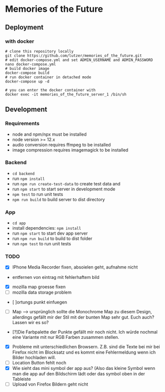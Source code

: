 # Memories of the Future

## Deployment

### with docker
```shell
# clone this repository locally
git clone https://github.com/lutzer/memories_of_the_future.git
# edit docker-compose.yml and set ADMIN_USERNAME and ADMIN_PASSWORD
nano docker-compose.yml
# build docker image
docker-compose build
# run docker container in detached mode
docker-compose up -d

# you can enter the docker container with
docker exec -it memories_of_the_future_server_1 /bin/sh
```

## Development

### Requirements
* node and npm/npx must be installed
* node version >= 12.x
* audio conversion requires ffmpeg to be installed
* image compression requires imagemagick to be installed

### Backend
* `cd backend`
* run `npm install`
* run `npm run create-test-data` to create test data and
* run `npm start` to start server in development mode
* `npm test` to run unit tests
* `npm run build` to build server to dist directory

### App
* `cd app`
* install dependencies: `npm install`
* run `npm start` to start dev app server
* run `npm run build` to build to dist folder
* run `npm test` to run unit tests

### TODO

* [x] IPhone Media Recorder fixen, absoielen geht, aufnahme nicht
* entfernen von eintrag mit fehlerhaftem bild
* [x] mozilla map groesse fixen
* [ ] mozilla data storage problem
* [ ]ortungs punkt einfuegen
- [ ] Map —> ursprünglich sollte die Monochrome Map zu diesem Design, allerdings gefällt mir der Stil mit der bunten Map sehr gut. Euch auch? Lassen wir es so?
* [?]Die Farbpalette der Punkte gefällt mir noch nicht. Ich würde nochmal eine Variante mit nur RGB Farben zusammen stellen.
* [x] Probleme mit unterschiedlichen Browsern. Z.B. sind die Texte bei mir bei Firefox nicht im Blocksatz und es kommt eine Fehlermeldung wenn ich Bilder hochladen will.
* [ ] Location Button fehlt noch
* [x] Wie sieht das mini symbol der app aus? (Also das kleine Symbol wenn man die app auf den Bildschirm lädt oder das symbol oben in der Tableiste
* [ ] Upload von Firefox Bildern geht nicht